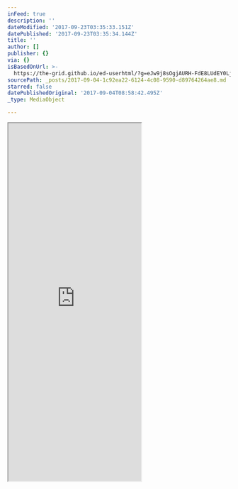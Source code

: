 ```yaml
---
inFeed: true
description: ''
dateModified: '2017-09-23T03:35:33.151Z'
datePublished: '2017-09-23T03:35:34.144Z'
title: ''
author: []
publisher: {}
via: {}
isBasedOnUrl: >-
  https://the-grid.github.io/ed-userhtml/?g=eJw9j8sOgjAURH-FdE8LUdEY0LjRGEkQNe6x99KWWKul2ujX-0KXZzIzmUlVbSuNQWt5RqRz53bMGBjeUmGMOCLlRrPaWN0yYMji-Wx5LvMtr9VFFHv76ONdVuvRCjahTJryGg-jPNo1zSwse7dCmtiHi8HKs5tC_66Zoj4gAELm7BVJ4BU4mZFhEpFAohLSdfCZdTAW0GbkxbqyQp1-lr_Q5SMyyU0F6iQopSn7npo8AbiFSlc
sourcePath: _posts/2017-09-04-1c92ea22-6124-4c08-9590-d89764264ae8.md
starred: false
datePublishedOriginal: '2017-09-04T08:58:42.495Z'
_type: MediaObject

---
```

<iframe src="https://the-grid.github.io/ed-userhtml/?g=eJw9j8sOgjAURH-FdE8LUdEY0LjRGEkQNe6x99KWWKul2ujX-0KXZzIzmUlVbSuNQWt5RqRz53bMGBjeUmGMOCLlRrPaWN0yYMji-Wx5LvMtr9VFFHv76ONdVuvRCjahTJryGg-jPNo1zSwse7dCmtiHi8HKs5tC_66Zoj4gAELm7BVJ4BU4mZFhEpFAohLSdfCZdTAW0GbkxbqyQp1-lr_Q5SMyyU0F6iQopSn7npo8AbiFSlc" height="807" style=""></iframe>
